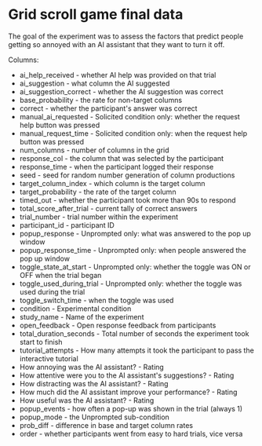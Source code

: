# Grid scroll game final data

The goal of the experiment was to assess the factors that predict people getting so annoyed with an AI assistant that they want to turn it off.

Columns: 

- ai_help_received - whether AI help was provided on that trial
- ai_suggestion - what column the AI suggested
- ai_suggestion_correct - whether the AI suggestion was correct
- base_probability - the rate for non-target columns
- correct - whether the participant's answer was correct
- manual_ai_requested - Solicited condition only: whether the request help button was pressed
- manual_request_time - Solicited condition only: when the request help button was pressed
- num_columns - number of columns in the grid
- response_col - the column that was selected by the participant
- response_time - when the participant logged their response
- seed - seed for random number generation of column productions
- target_column_index - which column is the target column
- target_probability - the rate of the target column
- timed_out - whether the participant took more than 90s to respond
- total_score_after_trial - current tally of correct answers
- trial_number - trial number within the experiment
- participant_id - participant ID
- popup_response - Unprompted only: what was answered to the pop up window
- popup_response_time - Unprompted only: when people answered the pop up window
- toggle_state_at_start - Unprompted only: whether the toggle was ON or OFF when the trial began
- toggle_used_during_trial - Unprompted only: whether the toggle was used during the trial
- toggle_switch_time - when the toggle was used
- condition - Experimental condition 
- study_name - Name of the experiment
- open_feedback - Open response feedback from participants
- total_duration_seconds - Total number of seconds the experiment took start to finish
- tutorial_attempts - How many attempts it took the participant to pass the interactive tutorial
- How annoying was the AI assistant? - Rating
- How attentive were you to the AI assistant's suggestions? - Rating
- How distracting was the AI assistant? - Rating
- How much did the AI assistant improve your performance? - Rating
- How useful was the AI assistant? - Rating
- popup_events - how often a pop-up was shown in the trial (always 1)
- popup_mode - the Unprompted sub-condition
- prob_diff - difference in base and target column rates
- order - whether participants went from easy to hard trials, vice versa
